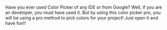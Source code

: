 Have you ever used Color Picker of any IDE or from Google? Well, if you are an developer, you must have used it. But by using this color picker pro, you will be using a pro method to pick colors for your project! Just open it and have fun!! 
